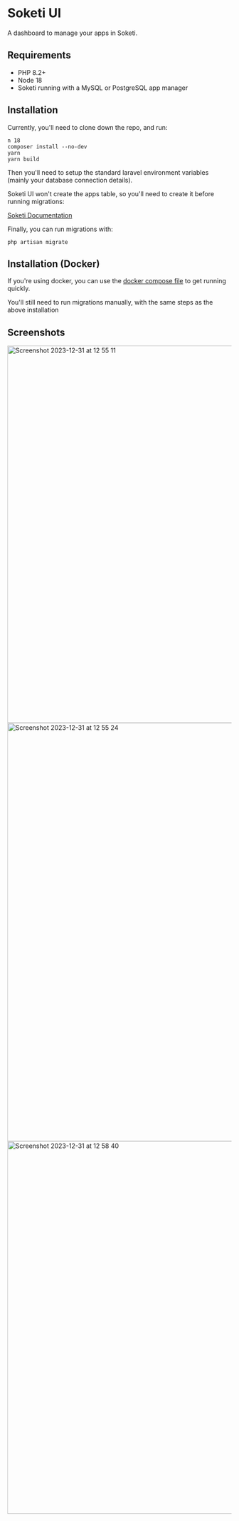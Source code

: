 # Soketi UI
A dashboard to manage your apps in Soketi.

## Requirements

 - PHP 8.2+
 - Node 18
 - Soketi running with a MySQL or PostgreSQL app manager

## Installation
Currently, you'll need to clone down the repo, and run:

    n 18
    composer install --no-dev
    yarn
    yarn build
    
Then you'll need to setup the standard laravel environment variables (mainly your database connection details).

Soketi UI won't create the apps table, so you'll need to create it before running migrations:

[Soketi Documentation](https://docs.soketi.app/app-management/sql-drivers/mysql)

Finally, you can run migrations with:

    php artisan migrate

## Installation (Docker)
If you're using docker, you can use the [docker compose file](https://github.com/Daynnnnn/soketi-ui/blob/main/docker-compose.yml) to get running quickly.

You'll still need to run migrations manually, with the same steps as the above installation

## Screenshots
<img width="846" alt="Screenshot 2023-12-31 at 12 55 11" src="https://github.com/Daynnnnn/soketi-ui/assets/25618897/502afea9-de7c-4916-881b-5c635e55cd0f">
<img width="938" alt="Screenshot 2023-12-31 at 12 55 24" src="https://github.com/Daynnnnn/soketi-ui/assets/25618897/f075815f-1d54-4929-829d-bc22de37b486">
<img width="836" alt="Screenshot 2023-12-31 at 12 58 40" src="https://github.com/Daynnnnn/soketi-ui/assets/25618897/4c7eb64b-8b7f-4aab-a0c4-a959d07d6d19">
